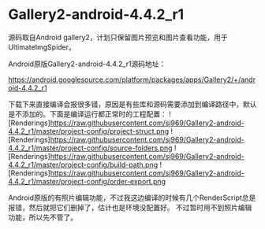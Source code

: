 # Gallery2-android-4.4.2_r1
源码取自Android gallery2，计划只保留图片预览和图片查看功能，用于UltimateImgSpider。

Android原版Gallery2-android-4.4.2_r1源码地址：

https://android.googlesource.com/platform/packages/apps/Gallery2/+/android-4.4.2_r1

下载下来直接编译会报很多错，原因是有些库和源码需要添加到编译路径中，默认是不添加的。下面是编译运行都正常时的工程配置：
![Renderings]https://raw.githubusercontent.com/sj969/Gallery2-android-4.4.2_r1/master/project-config/project-struct.png
![Renderings]https://raw.githubusercontent.com/sj969/Gallery2-android-4.4.2_r1/master/project-config/source-folders.png
![Renderings]https://raw.githubusercontent.com/sj969/Gallery2-android-4.4.2_r1/master/project-config/build-path.png
![Renderings]https://raw.githubusercontent.com/sj969/Gallery2-android-4.4.2_r1/master/project-config/order-export.png

Android原版的有照片编辑功能，不过我这边编译的时候有几个RenderScript总是报错，然后就把它们删掉了，估计也是环境没配置好。
不过暂时用不到照片编辑功能，所以先不管了。
